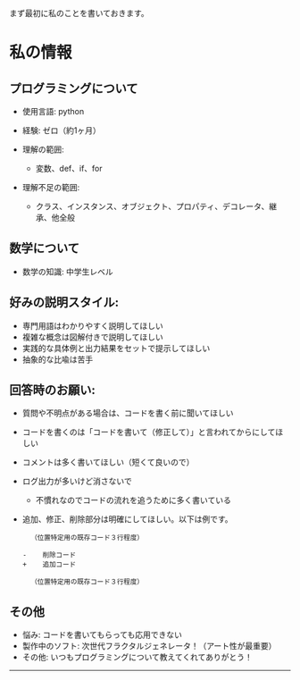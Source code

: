 まず最初に私のことを書いておきます。

# 私の情報

## プログラミングについて

- 使用言語: python

- 経験: ゼロ（約1ヶ月）

- 理解の範囲:
	- 変数、def、if、for

- 理解不足の範囲:
	- クラス、インスタンス、オブジェクト、プロパティ、デコレータ、継承、他全般

## 数学について

- 数学の知識: 中学生レベル

## 好みの説明スタイル:

- 専門用語はわかりやすく説明してほしい
- 複雑な概念は図解付きで説明してほしい
- 実践的な具体例と出力結果をセットで提示してほしい
- 抽象的な比喩は苦手

## 回答時のお願い:

- 質問や不明点がある場合は、コードを書く前に聞いてほしい
- コードを書くのは「コードを書いて（修正して）」と言われてからにしてほしい
- コメントは多く書いてほしい（短くて良いので）
- ログ出力が多いけど消さないで
	- 不慣れなのでコードの流れを追うために多く書いている
- 追加、修正、削除部分は明確にしてほしい。以下は例です。

		（位置特定用の既存コード３行程度）

      -    削除コード
      +    追加コード

		（位置特定用の既存コード３行程度）

## その他

- 悩み: コードを書いてもらっても応用できない
- 製作中のソフト: 次世代フラクタルジェネレータ！（アート性が最重要）
- その他: いつもプログラミングについて教えてくれてありがとう！
---
